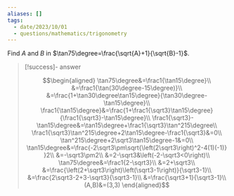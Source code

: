 ```yaml
---
aliases: []
tags:
  - date/2023/10/01
  - questions/mathematics/trigonometry
---
```


Find $A$ and $B$ in $\tan75\degree=\frac{\sqrt{A}+1}{\sqrt{B}-1}$.

> [!success]- answer
>
> $$\begin{aligned}
\tan75\degree&=\frac1{\tan15\degree}\\
&=\frac1{\tan(30\degree-15\degree)}\\
&=\frac{1+\tan30\degree\tan15\degree}{\tan30\degree-\tan15\degree}\\
\frac1{\tan15\degree}&=\frac{1+\frac1{\sqrt3}\tan15\degree}{\frac1{\sqrt3}-\tan15\degree}\\
\frac1{\sqrt3}-\tan15\degree&=\tan15\degree+\frac1{\sqrt3}\tan^215\degree\\
\frac1{\sqrt3}\tan^215\degree+2\tan15\degree-\frac1{\sqrt3}&=0\\
\tan^215\degree+2\sqrt3\tan15\degree-1&=0\\
\tan15\degree&=\frac{-2\sqrt3\pm\sqrt{\left(2\sqrt3\right)^2-4(1)(-1)} }2\\
&=-\sqrt3\pm2\\
&=2-\sqrt3&\left(-2-\sqrt3<0\right)\\
\tan75\degree&=\frac1{2-\sqrt3}\\
&=2+\sqrt3\\
&=\frac{\left(2+\sqrt3\right)\left(\sqrt3-1\right)}{\sqrt3-1}\\
&=\frac{2\sqrt3-2+3-\sqrt3}{\sqrt3-1}\\
&=\frac{\sqrt3+1}{\sqrt3-1}\\
(A,B)&=(3,3)
\end{aligned}$$
